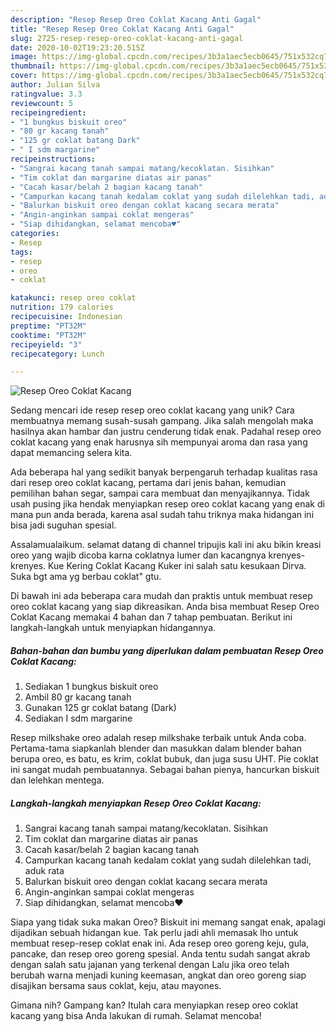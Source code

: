 ```yaml
---
description: "Resep Resep Oreo Coklat Kacang Anti Gagal"
title: "Resep Resep Oreo Coklat Kacang Anti Gagal"
slug: 2725-resep-resep-oreo-coklat-kacang-anti-gagal
date: 2020-10-02T19:23:20.515Z
image: https://img-global.cpcdn.com/recipes/3b3a1aec5ecb0645/751x532cq70/resep-oreo-coklat-kacang-foto-resep-utama.jpg
thumbnail: https://img-global.cpcdn.com/recipes/3b3a1aec5ecb0645/751x532cq70/resep-oreo-coklat-kacang-foto-resep-utama.jpg
cover: https://img-global.cpcdn.com/recipes/3b3a1aec5ecb0645/751x532cq70/resep-oreo-coklat-kacang-foto-resep-utama.jpg
author: Julian Silva
ratingvalue: 3.3
reviewcount: 5
recipeingredient:
- "1 bungkus biskuit oreo"
- "80 gr kacang tanah"
- "125 gr coklat batang Dark"
- " I sdm margarine"
recipeinstructions:
- "Sangrai kacang tanah sampai matang/kecoklatan. Sisihkan"
- "Tim coklat dan margarine diatas air panas"
- "Cacah kasar/belah 2 bagian kacang tanah"
- "Campurkan kacang tanah kedalam coklat yang sudah dilelehkan tadi, aduk rata"
- "Balurkan biskuit oreo dengan coklat kacang secara merata"
- "Angin-anginkan sampai coklat mengeras"
- "Siap dihidangkan, selamat mencoba♥️"
categories:
- Resep
tags:
- resep
- oreo
- coklat

katakunci: resep oreo coklat 
nutrition: 179 calories
recipecuisine: Indonesian
preptime: "PT32M"
cooktime: "PT32M"
recipeyield: "3"
recipecategory: Lunch

---
```



![Resep Oreo Coklat Kacang](https://img-global.cpcdn.com/recipes/3b3a1aec5ecb0645/751x532cq70/resep-oreo-coklat-kacang-foto-resep-utama.jpg)

Sedang mencari ide resep resep oreo coklat kacang yang unik? Cara membuatnya memang susah-susah gampang. Jika salah mengolah maka hasilnya akan hambar dan justru cenderung tidak enak. Padahal resep oreo coklat kacang yang enak harusnya sih mempunyai aroma dan rasa yang dapat memancing selera kita.

Ada beberapa hal yang sedikit banyak berpengaruh terhadap kualitas rasa dari resep oreo coklat kacang, pertama dari jenis bahan, kemudian pemilihan bahan segar, sampai cara membuat dan menyajikannya. Tidak usah pusing jika hendak menyiapkan resep oreo coklat kacang yang enak di mana pun anda berada, karena asal sudah tahu triknya maka hidangan ini bisa jadi suguhan spesial.

Assalamualaikum. selamat datang di channel tripujis kali ini aku bikin kreasi oreo yang wajib dicoba karna coklatnya lumer dan kacangnya krenyes-krenyes. Kue Kering Coklat Kacang Kuker ini salah satu kesukaan Dirva. Suka bgt ama yg berbau coklat&#34; gtu.


Di bawah ini ada beberapa cara mudah dan praktis untuk membuat resep oreo coklat kacang yang siap dikreasikan. Anda bisa membuat Resep Oreo Coklat Kacang memakai 4 bahan dan 7 tahap pembuatan. Berikut ini langkah-langkah untuk menyiapkan hidangannya.

<!--inarticleads1-->

##### Bahan-bahan dan bumbu yang diperlukan dalam pembuatan Resep Oreo Coklat Kacang:

1. Sediakan 1 bungkus biskuit oreo
1. Ambil 80 gr kacang tanah
1. Gunakan 125 gr coklat batang (Dark)
1. Sediakan  I sdm margarine


Resep milkshake oreo adalah resep milkshake terbaik untuk Anda coba. Pertama-tama siapkanlah blender dan masukkan dalam blender bahan berupa oreo, es batu, es krim, coklat bubuk, dan juga susu UHT. Pie coklat ini sangat mudah pembuatannya. Sebagai bahan pienya, hancurkan biskuit dan lelehkan mentega. 

<!--inarticleads2-->

##### Langkah-langkah menyiapkan Resep Oreo Coklat Kacang:

1. Sangrai kacang tanah sampai matang/kecoklatan. Sisihkan
1. Tim coklat dan margarine diatas air panas
1. Cacah kasar/belah 2 bagian kacang tanah
1. Campurkan kacang tanah kedalam coklat yang sudah dilelehkan tadi, aduk rata
1. Balurkan biskuit oreo dengan coklat kacang secara merata
1. Angin-anginkan sampai coklat mengeras
1. Siap dihidangkan, selamat mencoba♥️


Siapa yang tidak suka makan Oreo? Biskuit ini memang sangat enak, apalagi dijadikan sebuah hidangan kue. Tak perlu jadi ahli memasak lho untuk membuat resep-resep coklat enak ini. Ada resep oreo goreng keju, gula, pancake, dan resep oreo goreng spesial. Anda tentu sudah sangat akrab dengan salah satu jajanan yang terkenal dengan Lalu jika oreo telah berubah warna menjadi kuning keemasan, angkat dan oreo goreng siap disajikan bersama saus coklat, keju, atau mayones. 

Gimana nih? Gampang kan? Itulah cara menyiapkan resep oreo coklat kacang yang bisa Anda lakukan di rumah. Selamat mencoba!

